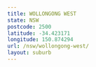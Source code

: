 ```yaml
---
title: WOLLONGONG WEST
state: NSW
postcode: 2500
latitude: -34.423171
longitude: 150.874294
url: /nsw/wollongong-west/
layout: suburb
---
```

